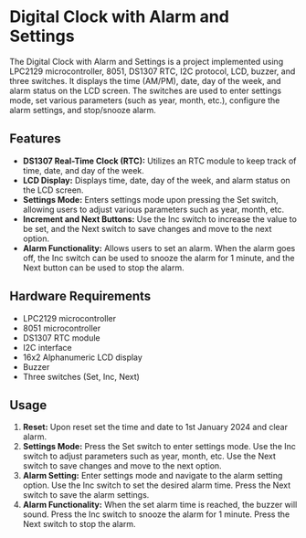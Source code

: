 # Digital Clock with Alarm and Settings

The Digital Clock with Alarm and Settings is a project implemented using LPC2129 microcontroller, 8051, DS1307 RTC, I2C protocol, LCD, buzzer, and three switches. It displays the time (AM/PM), date, day of the week, and alarm status on the LCD screen. The switches are used to enter settings mode, set various parameters (such as year, month, etc.), configure the alarm settings, and stop/snooze alarm.

## Features

- **DS1307 Real-Time Clock (RTC):** Utilizes an RTC module to keep track of time, date, and day of the week.
- **LCD Display:** Displays time, date, day of the week, and alarm status on the LCD screen.
- **Settings Mode:** Enters settings mode upon pressing the Set switch, allowing users to adjust various parameters such as year, month, etc.
- **Increment and Next Buttons:** Use the Inc switch to increase the value to be set, and the Next switch to save changes and move to the next option.
- **Alarm Functionality:** Allows users to set an alarm. When the alarm goes off, the Inc switch can be used to snooze the alarm for 1 minute, and the Next button can be used to stop the alarm.

## Hardware Requirements

- LPC2129 microcontroller
- 8051 microcontroller
- DS1307 RTC module
- I2C interface
- 16x2 Alphanumeric LCD display
- Buzzer
- Three switches (Set, Inc, Next)

## Usage

1. **Reset:** Upon reset set the time and date to 1st January 2024 and clear alarm.
2. **Settings Mode:** Press the Set switch to enter settings mode. Use the Inc switch to adjust parameters such as year, month, etc. Use the Next switch to save changes and move to the next option.
6. **Alarm Setting:** Enter settings mode and navigate to the alarm setting option. Use the Inc switch to set the desired alarm time. Press the Next switch to save the alarm settings.
7. **Alarm Functionality:** When the set alarm time is reached, the buzzer will sound. Press the Inc switch to snooze the alarm for 1 minute. Press the Next switch to stop the alarm.

